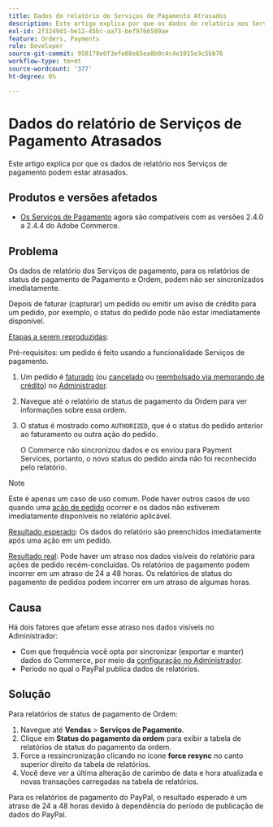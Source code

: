 ```yaml
---
title: Dados do relatório de Serviços de Pagamento Atrasados
description: Este artigo explica por que os dados de relatório nos Serviços de pagamento podem estar atrasados.
exl-id: 2f3249d1-be12-45bc-aa73-bef9766509ae
feature: Orders, Payments
role: Developer
source-git-commit: 958179e0f3efe08e65ea8b0c4c4e1015e3c5bb76
workflow-type: tm+mt
source-wordcount: '377'
ht-degree: 0%

---
```


# Dados do relatório de Serviços de Pagamento Atrasados

Este artigo explica por que os dados de relatório nos Serviços de pagamento podem estar atrasados.

## Produtos e versões afetados

* [Os Serviços de Pagamento](https://marketplace.magento.com/magento-payment-services.html) agora são compatíveis com as versões 2.4.0 a 2.4.4 do Adobe Commerce.

## Problema

Os dados de relatório dos Serviços de pagamento, para os relatórios de status de pagamento de Pagamento e Ordem, podem não ser sincronizados imediatamente.

Depois de faturar (capturar) um pedido ou emitir um aviso de crédito para um pedido, por exemplo, o status do pedido pode não estar imediatamente disponível.

<u>Etapas a serem reproduzidas</u>:

Pré-requisitos: um pedido é feito usando a funcionalidade Serviços de pagamento.

1. Um pedido é [faturado](https://docs.magento.com/user-guide/sales/invoice-create.html) (ou [cancelado](https://docs.magento.com/user-guide/sales/order-update.html#cancel-a-pending-order) ou [reembolsado via memorando de crédito](https://docs.magento.com/user-guide/sales/credit-memos.html)) no [Administrador](https://docs.magento.com/user-guide/stores/admin.html).
1. Navegue até o relatório de status de pagamento da Ordem para ver informações sobre essa ordem.
1. O status é mostrado como `AUTHORIZED`, que é o status do pedido anterior ao faturamento ou outra ação do pedido.

   O Commerce não sincronizou dados e os enviou para Payment Services, portanto, o novo status do pedido ainda não foi reconhecido pelo relatório.

>[!NOTE]
>
>Este é apenas um caso de uso comum. Pode haver outros casos de uso quando uma [ação de pedido](https://docs.magento.com/user-guide/sales/order-actions.html) ocorrer e os dados não estiverem imediatamente disponíveis no relatório aplicável.

<u>Resultado esperado</u>:
Os dados do relatório são preenchidos imediatamente após uma ação em um pedido.

<u>Resultado real</u>:
Pode haver um atraso nos dados visíveis do relatório para ações de pedido recém-concluídas. Os relatórios de pagamento podem incorrer em um atraso de 24 a 48 horas. Os relatórios de status do pagamento de pedidos podem incorrer em um atraso de algumas horas.

## Causa

Há dois fatores que afetam esse atraso nos dados visíveis no Administrador:

* Com que frequência você opta por sincronizar (exportar e manter) dados do Commerce, por meio da [configuração no Administrador](https://experienceleague.adobe.com/docs/commerce-merchant-services/payment-services/configure/configure-admin.html).
* Período no qual o PayPal publica dados de relatórios.

## Solução

Para relatórios de status de pagamento de Ordem:

1. Navegue até **Vendas** > **Serviços de Pagamento**.
1. Clique em **Status do pagamento da ordem** para exibir a tabela de relatórios de status do pagamento da ordem.
1. Force a ressincronização clicando no ícone **force resync** no canto superior direito da tabela de relatórios.
1. Você deve ver a última alteração de carimbo de data e hora atualizada e novas transações carregadas na tabela de relatórios.

Para os relatórios de pagamento do PayPal, o resultado esperado é um atraso de 24 a 48 horas devido à dependência do período de publicação de dados do PayPal.
